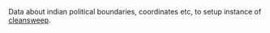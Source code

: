 
Data about indian political boundaries, coordinates etc, to setup instance of [cleansweep](https://github.com/anandology/cleansweep).
